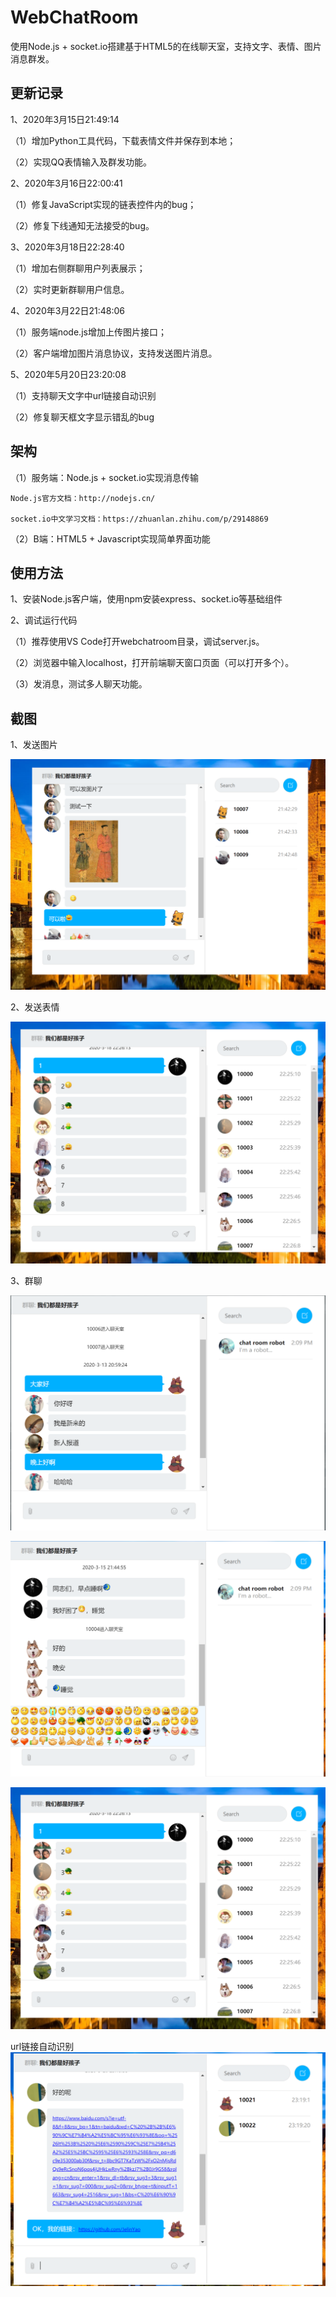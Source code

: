 # WebChatRoom
使用Node.js + socket.io搭建基于HTML5的在线聊天室，支持文字、表情、图片消息群发。

## 更新记录

1、2020年3月15日21:49:14

（1）增加Python工具代码，下载表情文件并保存到本地；

（2）实现QQ表情输入及群发功能。

2、2020年3月16日22:00:41

（1）修复JavaScript实现的链表控件内的bug；

（2）修复下线通知无法接受的bug。

3、2020年3月18日22:28:40

（1）增加右侧群聊用户列表展示；

（2）实时更新群聊用户信息。

4、2020年3月22日21:48:06

（1）服务端node.js增加上传图片接口；

（2）客户端增加图片消息协议，支持发送图片消息。

5、2020年5月20日23:20:08

（1）支持聊天文字中url链接自动识别

（2）修复聊天框文字显示错乱的bug

## 架构
（1）服务端：Node.js + socket.io实现消息传输

    Node.js官方文档：http://nodejs.cn/

    socket.io中文学习文档：https://zhuanlan.zhihu.com/p/29148869

（2）B端：HTML5 + Javascript实现简单界面功能

## 使用方法
1、安装Node.js客户端，使用npm安装express、socket.io等基础组件

2、调试运行代码

（1）推荐使用VS Code打开webchatroom目录，调试server.js。

（2）浏览器中输入localhost，打开前端聊天窗口页面（可以打开多个）。

（3）发消息，测试多人聊天功能。


## 截图

1、发送图片

![](https://raw.githubusercontent.com/JelinYao/WebChatRoom/master/img/chat3.png)

2、发送表情

![](https://raw.githubusercontent.com/JelinYao/WebChatRoom/master/img/chat2.png)

3、群聊

![](https://raw.githubusercontent.com/JelinYao/WebChatRoom/master/img/screen.png)

![](https://raw.githubusercontent.com/JelinYao/WebChatRoom/master/img/emoji.png)

![](https://raw.githubusercontent.com/JelinYao/WebChatRoom/master/img/chat1.png)

url链接自动识别
![](https://raw.githubusercontent.com/JelinYao/WebChatRoom/master/img/chat4.png)

